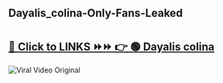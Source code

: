 
 ## Dayalis_colina-Only-Fans-Leaked

# <h2><a href="https://clipsfans.com/Dayalis_colina&ref=git">🔗 Click to LINKS ⏩⏩ 👉 🟢 Dayalis colina </a></h2>

<a href="https://clipsfans.com/Dayalis_colina&ref=git" rel="nofollow" data-target="animated-image.originalLink"><img src="https://i.ibb.co.com/xMMVF88/686577567.gif" alt="Viral Video Original" style="max-width: 100%; display: inline-block;" data-target="animated-image.originalImage"></a>
